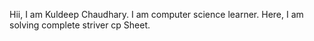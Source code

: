 Hii, I am Kuldeep Chaudhary.
I am computer science learner.
Here, I am solving complete striver cp Sheet.
